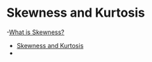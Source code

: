 # Skewness and Kurtosis
-[What is Skewness?](https://deepai.org/machine-learning-glossary-and-terms/skewness)
- [Skewness and Kurtosis](https://medium.com/towards-artificial-intelligence/what-are-skewness-and-kurtosis-3e854a01808c)
- 
